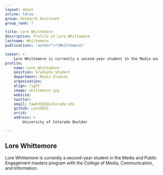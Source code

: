 ```yaml
---
layout: about
inline: false
group: Research Assistant
group_rank: 7

title: Lore Whittemore
description: Profile of Lore Whittemore
lastname: Whittemore
publications: 'author^=*[Whittemore]'

teaser: >
    Lore Whittemore is currently a second-year student in the Media and Public Engagement masters program with the College of Media, Communication, and Information.
profile:
    name: Lore Whittemore
    position: Graduate Student
    department: Media Studies
    organization: 
    align: right
    image: whittemore.jpg
    website: 
    twitter: 
    email: tawh3581@colorado.edu
    github: Lore3851 
    orcid: 
    address: >
        University of Colorado Boulder

---
```


## Lore Whittemore

Lore Whittemore is currently a second-year student in the Media and Public Engagement masters program with the College of Media, Communication, and Information.
